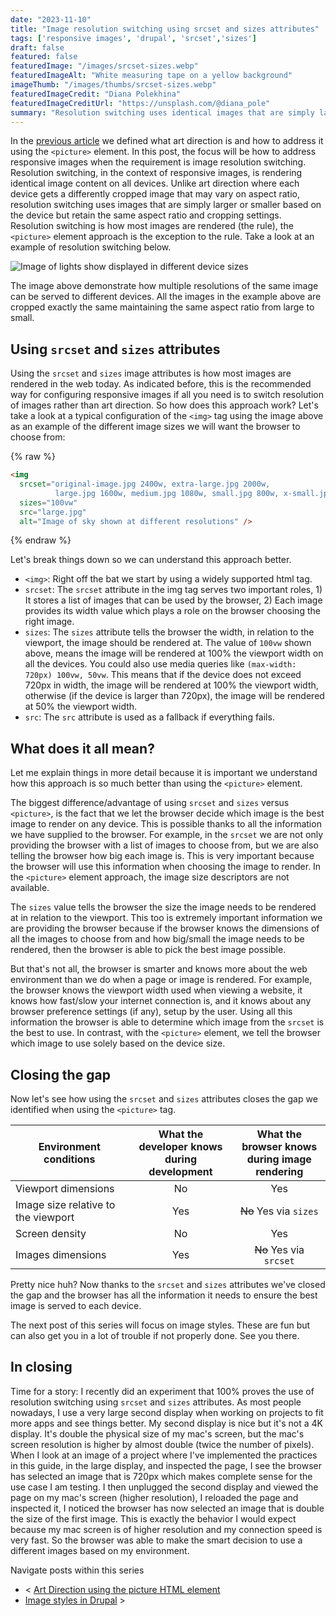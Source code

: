 ```yaml
---
date: "2023-11-10"
title: "Image resolution switching using srcset and sizes attributes"
tags: ['responsive images', 'drupal', 'srcset','sizes']
draft: false
featured: false
featuredImage: "/images/srcset-sizes.webp"
featuredImageAlt: "White measuring tape on a yellow background"
imageThumb: "/images/thumbs/srcset-sizes.webp"
featuredImageCredit: "Diana Polekhina"
featuredImageCreditUrl: "https://unsplash.com/@diana_pole"
summary: "Resolution switching uses identical images that are simply larger or smaller based on the device but retain the same aspect ratio and cropping settings."
---
```

In the [previous article](../responsive-images-and-the-picture-html-element) we defined what art direction is and how to address it using the `<picture>` element.  In this post, the focus will be how to address responsive images when the requirement is image resolution switching.  Resolution switching, in the context of responsive images, is rendering identical image content on all devices.  Unlike art direction where each device gets a differently cropped image that may vary on aspect ratio, resolution switching uses images that are simply larger or smaller based on the device but retain the same aspect ratio and cropping settings.  Resolution switching is how most images are rendered (the rule), the `<picture>` element approach is the exception to the rule. Take a look at an example of resolution switching below.

![Image of lights show displayed in different device sizes](/images/res-switching.webp)

The image above demonstrate how multiple resolutions of the same image can be served to different devices.  All the images in the example above are cropped exactly the same maintaining the same aspect ratio from large to small.

## Using `srcset` and `sizes` attributes

Using the `srcset` and `sizes` image attributes is how most images are rendered in the web today.  As indicated before, this is the recommended way for configuring responsive images if all you need is to switch resolution of images rather than art direction.  So how does this approach work?  Let's take a look at a typical configuration of the `<img>` tag using the image above as an example of the different image sizes we will want the browser to choose from:

{% raw %}

```html
<img
  srcset="original-image.jpg 2400w, extra-large.jpg 2000w,
          large.jpg 1600w, medium.jpg 1080w, small.jpg 800w, x-small.jpg 500w"
  sizes="100vw"
  src="large.jpg"
  alt="Image of sky shown at different resolutions" />
```

{% endraw %}

Let's break things down so we can understand this approach better.

- `<img>`: Right off the bat we start by using a widely supported html tag.
- `srcset`: The `srcset` attribute in the img tag serves two important roles, 1) It stores a list of images that can be used by the browser, 2) Each image provides its width value which plays a role on the browser choosing the right image.
- `sizes`: The `sizes` attribute tells the browser the width, in relation to the viewport, the image should be rendered at.  The value of `100vw` shown above, means the image will be rendered at 100% the viewport width on all the devices. You could also use media queries like `(max-width: 720px) 100vw, 50vw`.  This means that if the device does not exceed 720px in width, the image will be rendered at 100% the viewport width, otherwise (if the device is larger than 720px), the image will be rendered at 50% the viewport width.
- `src`: The `src` attribute is used as a fallback if everything fails.

## What does it all mean?

Let me explain things in more detail because it is important we understand how this approach is so much better than using the `<picture>` element.

The biggest difference/advantage of using `srcset` and `sizes` versus `<picture>`, is the fact that we let the browser decide which image is the best image to render on any device.  This is possible thanks to all the information we have supplied to the browser.  For example, in the `srcset` we are not only providing the browser with a list of images to choose from, but we are also telling the browser how big each image is.  This is very important because the browser will use this information when choosing the image to render.  In the `<picture>` element approach, the image size descriptors are not available.

The `sizes` value tells the browser the size the image needs to be rendered at in relation to the viewport.  This too is extremely important information we are providing the browser because if the browser knows the dimensions of all the images to choose from and how big/small the image needs to be rendered, then the browser is able to pick the best image possible.

But that's not all, the browser is smarter and knows more about the web environment than we do when a page or image is rendered. For example, the browser knows the viewport width used when viewing a website, it knows how fast/slow your internet connection is, and it knows about any browser preference settings (if any), setup by the user.  Using all this information the browser is able to determine which image from the `srcset` is the best to use.  In contrast, with the `<picture>` element, we tell the browser which image to use solely based on the device size.

## Closing the gap

Now let's see how using the `srcset` and `sizes` attributes closes the gap we identified when using the `<picture>` tag.

| Environment conditions                 |What the developer knows<br /> during development |What the browser knows<br />during image rendering |
| --------------------------------------- | :----: | :----: |
| Viewport dimensions                     | No     | Yes              |
| Image size relative to the viewport     | Yes    | ~~No~~ Yes via `sizes`  |
| Screen density                          | No     | Yes              |
| Images dimensions                       | Yes    | ~~No~~ Yes via `srcset` |

Pretty nice huh? Now thanks to the `srcset` and `sizes` attributes we've closed the gap and the browser has all the information it needs to ensure the best image is served to each device.

The next post of this series will focus on image styles. These are fun but can also get you in a lot of trouble if not properly done. See you there.

## In closing

Time for a story: I recently did an experiment that 100% proves the use of resolution switching using `srcset` and `sizes` attributes.  As most people nowadays, I use a very large second display when working on projects to fit more apps and see things better. My second display is nice but it's not a 4K display.  It's double the physical size of my mac's screen, but the mac's screen resolution is higher by almost double (twice the number of pixels).  When I look at an image of a project where I've implemented the practices in this guide, in the large display, and inspected the page, I see the browser has selected an image that is 720px which makes complete sense for the use case I am testing.  I then unplugged the second display and viewed the page on my mac's screen (higher resolution), I reloaded the page and inspected it, I noticed the browser has now selected an image that is double the size of the first image.  This is exactly the behavior I would expect because my mac screen is of higher resolution and my connection speed is very fast.  So the browser was able to make the smart decision to use a different images based on my environment.

<div class="post-pager margin-inline-flex margin-block-40">

Navigate posts within this series

- < [Art Direction using the picture HTML element](../art-direction-using-the-picture-html-element)
- [Image styles in Drupal](../image-styles-in-drupal) >

</div>
